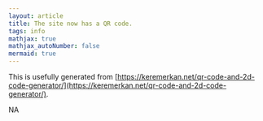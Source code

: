 ```yaml
---
layout: article
title: The site now has a QR code.
tags: info
mathjax: true
mathjax_autoNumber: false
mermaid: true
---
```


This is usefully generated from [https://keremerkan.net/qr-code-and-2d-code-generator/](https://keremerkan.net/qr-code-and-2d-code-generator/).

<!--more-->

NA
